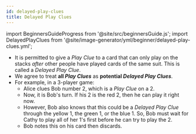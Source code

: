 ```yaml
---
id: delayed-play-clues
title: Delayed Play Clues
---
```


import BeginnersGuideProgress from '@site/src/beginnersGuide.js';
import DelayedPlayClues from '@site/image-generator/yml/beginner/delayed-play-clues.yml';

<BeginnersGuideProgress id="delayed-play-clues" />

- It is permitted to give a *Play Clue* to a card that can only play on the stacks *after* other people have played cards of the same suit. This is called a *Delayed Play Clue*.
- We agree to treat **all *Play Clues*** as **potential *Delayed Play Clues***.
- For example, in a 3-player game:
  - Alice clues Bob number 2, which is a *Play Clue* on a 2.
  - Now, it is Bob's turn. If his 2 is the red 2, then he can play it right now.
  - However, Bob also knows that this could be a *Delayed Play Clue* through the yellow 1, the green 1, or the blue 1. So, Bob must wait for Cathy to play all of her 1's first before he can try to play the 2.
  - Bob notes this on his card then discards.

<DelayedPlayClues />
